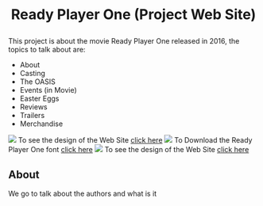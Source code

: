 # <p align="center">Ready Player One (Project Web Site)</p>
This project is about the movie Ready Player One released in 2016, the topics to talk about are:

- About
- Casting
- The OASIS
- Events (in Movie)
- Easter Eggs
- Reviews
- Trailers
- Merchandise

![](https://img.icons8.com/?size=16&id=tWD8qSMmOrON&format=png) To see the design of the Web Site [click here](assets/design/designProjectRPO.pdf)
![](https://img.icons8.com/?size=16&id=tWD8qSMmOrON&format=png) To Download the Ready Player One font [click here](assets/fonts/main-font.tff)
![](https://img.icons8.com/?size=16&id=tWD8qSMmOrON&format=png) To see the design of the Web Site [click here](assets/design/designProjectRPO.pdf)


## About

We go to talk about the authors and what is it 



